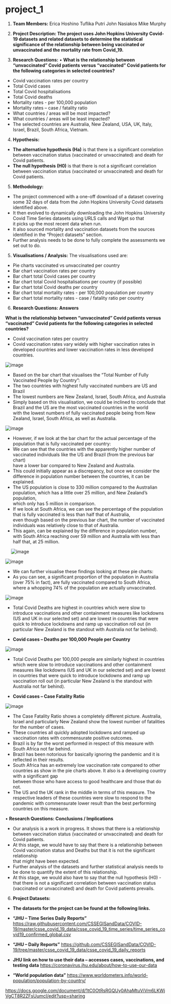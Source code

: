 # project_1

1.	**Team Members:**   		Erica Hoshino
                                        Tuflika Putri
                                        John Nasiakos
                                        Mike Murphy

2.	**Project Description:
The project uses John Hopkins University Covid-19 datasets and related datasets to determine the statistical significance of the relationship between being vaccinated or unvaccinated and the mortality rate from Covid_19.**

3.	**Research Questions:**
•	**What is the relationship between “unvaccinated” Covid patients versus “vaccinated” Covid patients for the following categories in selected countries?**
* Covid vaccination rates per country
* Total Covid cases
* Total Covid hospitalisations
* Total Covid deaths
* Mortality rates - per 100,000 population
* Mortality rates – case / fatality ratio
* What countries / areas will be most impacted?	 
* What countries / areas will be least impacted?
* The selected countries are Australia, New Zealand, USA, UK, Italy, Israel, Brazil, South Africa, Vietnam. 

4.	**Hypothesis:**
* **The alternative hypothesis (Ha)** is that there is a significant correlation between vaccination status (vaccinated or unvaccinated) and death for Covid patients.
* **The null hypothesis (H0)** is that there is not a significant correlation between vaccination status (vaccinated or unvaccinated) and death for Covid patients.


5.	**Methodology:**

* The project commenced with a one-off download of a dataset covering some 32 days of data from the John Hopkins University Covid datasets identified above.
* It then evolved to dynamically downloading the John Hopkins University Covid Time Series datasets using URLS calls and Wget so that  
        it picks up the most recent data when run.
* It also sourced mortality and vaccination datasets from the sources identified in the “Project datasets” section.
* Further analysis needs to be done to fully complete the assessments we set out to do. 


5.	**Visualisations / Analysis:**
The visualisations used are:
* Pie charts vaccinated vs unvaccinated per country					
* Bar chart vaccination rates per country						
* Bar chart total Covid cases per country						
* Bar chart total Covid hospitalisations per country (if possible)				
* Bar chart total Covid deaths per country						
* Bar chart total mortality rates - per 100,000 population per country				
* Bar chart total mortality rates - case / fatality ratio per country							

6.	**Research Questions: Answers**

**What is the relationship between “unvaccinated” Covid patients versus “vaccinated” Covid patients for the following categories in selected countries?**

* Covid vaccination rates per country
* Covid vaccination rates vary widely with higher vaccination rates in developed countries and lower vaccination rates in less developed countries.

![image](https://user-images.githubusercontent.com/89948865/148156699-bdea8146-c98a-4654-9357-711293847804.png)

* Based on the bar chart that visualises the “Total Number of Fully Vaccinated People by Country”:
* The two countries with highest fully vaccinated numbers are US and Brazil
* The lowest numbers are New Zealand, Israel, South Africa, and Australia
* Simply based on this visualisation, we could be inclined to conclude that Brazil and the US are the most vaccinated countries in the world  
  with the lowest numbers of fully vaccinated people being from New Zealand, Israel, South Africa, as well as Australia.

![image](https://user-images.githubusercontent.com/89948865/148158227-921b34f3-7f20-429f-a5e4-7059eb3a980e.png)


* However, if we look at the bar chart for the actual percentage of the population that is fully vaccinated per country:
* We can see that the countries with the apparently higher number of vaccinated individuals like the US and Brazil (from the previous bar chart)  
  have a lower bar compared to New Zealand and Australia.
* This could initially appear as a discrepancy, but once we consider the difference in population number between the countries, it can be explained.
* The US population is close to 330 million compared to the Australian population, which has a little over 25 million, and New Zealand’s population,  
  which only has 5 million in comparison.
* If we look at South Africa, we can see the percentage of the population that is fully vaccinated is less than half that of Australia,  
  even though based on the previous bar chart, the number of vaccinated individuals was relatively close to that of Australia.
* This again, can be explained by the difference in population number, with South Africa reaching over 59 million and Australia with less than half that, at 25 million.  

 
![image](https://user-images.githubusercontent.com/89948865/148158413-fa02955e-1760-4fd5-a48f-8bb91e653c44.png)

![image](https://user-images.githubusercontent.com/89948865/148158461-aa544bc7-71e0-4b24-8aec-253dabbec7b6.png)

*  We can further visualise these findings looking at these pie charts:
*  As you can see, a significant proportion of the population in Australia (over 75% in fact), are fully vaccinated compared to South Africa,  
   where a whopping 74% of the population are actually unvaccinated.

![image](https://user-images.githubusercontent.com/89948865/148158564-3251dc37-02b4-43ff-bb28-a40f87b780e2.png)


* Total Covid Deaths are highest in countries which were slow to introduce vaccinations and other containment measures like lockdowns (US and UK in our selected set) and are lowest in countries that were quick to introduce lockdowns and ramp up vaccination roll out (in particular New Zealand is the standout with Australia not far behind).

* **Covid cases – Deaths per 100,000 People per Country**

![image](https://user-images.githubusercontent.com/89948865/148158707-47cfae9d-d13e-4dbb-9124-6bd1d66e8a41.png)

* Total Covid Deaths per 100,000 people are similarly highest in countries which were slow to introduce vaccinations and other containment measures like lockdowns (US and UK in our selected set) and are lowest in countries that were quick to introduce lockdowns and ramp up vaccination roll out (in particular New Zealand is the standout with Australia not far behind).

* **Covid cases – Case Fatality Ratio**

![image](https://user-images.githubusercontent.com/89948865/148158764-031814da-8e71-4818-970d-fd0bd78a9450.png)


* The Case Fatality Ratio shows a completely different picture. Australia, Israel and particularly New Zealand show the lowest number of fatalities for the number of cases.  
* These countries all quickly adopted lockdowns and ramped up vaccination rates with commensurate positive outcomes.
* Brazil is by far the worst performed in respect of this measure with South Africa not far behind.  
* Brazil has been notorious for basically ignoring the pandemic and it is reflected in their results.  
* South Africa has an extremely low vaccination rate compared to other countries as show in the pie charts above. It also is a developing country with a significant gap  
  between those who have access to good healthcare and those that do not. 
* The US and the UK rank in the middle in terms of this measure. The respective leaders of these countries were slow to respond to the pandemic with commensurate lower result than the best performing countries on this measure. 


•	**Research Questions: Conclusions / Implications**

* Our analysis is a work in progress. It shows that there is a relationship between vaccination status (vaccinated or unvaccinated) and death for Covid patients.
* At this stage, we would have to say that there is a relationship between Covid vaccination status and Deaths but that it is not the significant relationship  
  that might have been expected.
* Further analysis of the datasets and further statistical analysis needs to be done to quantify the extent of this relationship.
* At this stage, we would also have to say that the null hypothesis (H0) - that there is not a significant correlation between vaccination status (vaccinated or unvaccinated) and death for Covid patients prevails.

6.	**Project Datasets:** 
	
* **The datasets for the project can be found at the following links.**
  
* **“JHU – Time Series Daily Reports”**
https://raw.githubusercontent.com/CSSEGISandData/COVID-19/master/csse_covid_19_data/csse_covid_19_time_series/time_series_covid19_confirmed_global.csv

* **“JHU – Daily Reports”**
https://github.com/CSSEGISandData/COVID-19/tree/master/csse_covid_19_data/csse_covid_19_daily_reports

* **JHU link on how to use their data – accesses cases, vaccinations, and testing data**
https://coronavirus.jhu.edu/about/how-to-use-our-data

* **“World population data”**
https://www.worldometers.info/world-population/population-by-country/


https://docs.google.com/document/d/1tC0OtRsRGQUy0AhaMtuViVm6LKWjVgCT8R2ZFsUumcI/edit?usp=sharing
